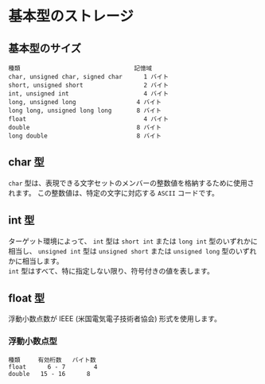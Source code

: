 # 基本型のストレージ
## 基本型のサイズ
```
種類	                              記憶域
char, unsigned char, signed char	  1 バイト
short, unsigned short	              2 バイト
int, unsigned int	                  4 バイト
long, unsigned long	                4 バイト
long long, unsigned long long      	8 バイト
float	                              4 バイト
double	                            8 バイト
long double	                        8 バイト
```

## char 型
`char` 型は、表現できる文字セットのメンバーの整数値を格納するために使用されます。 この整数値は、特定の文字に対応する `ASCII` コードです。

## int 型
ターゲット環境によって、 `int` 型は `short int` または `long int` 型のいずれかに相当し、 `unsigned int` 型は `unsigned short` または `unsigned long` 型のいずれかに相当します。  
`int` 型はすべて、特に指定しない限り、符号付きの値を表します。

## float 型
浮動小数点数が IEEE (米国電気電子技術者協会) 形式を使用します。  

### 浮動小数点型
```
種類	   有効桁数	  バイト数
float	   6 - 7	    4
double	 15 - 16	  8
```